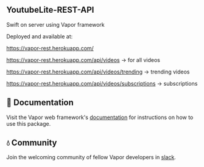 ## YoutubeLite-REST-API

Swift on server using Vapor framework

Deployed and available at:

https://vapor-rest.herokuapp.com/

https://vapor-rest.herokuapp.com/api/videos -> for all videos 

https://vapor-rest.herokuapp.com/api/videos/trending -> trending videos 

https://vapor-rest.herokuapp.com/api/videos/subscriptions -> subscriptions  

## 📖 Documentation

Visit the Vapor web framework's [documentation](http://docs.vapor.codes) for instructions on how to use this package.

## 💧 Community

Join the welcoming community of fellow Vapor developers in [slack](http://vapor.team).
